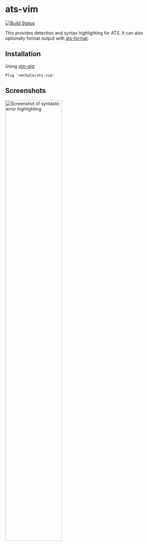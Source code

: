 # ats-vim

[![Build Status](https://travis-ci.org/vmchale/ats-vim.svg?branch=master)](https://travis-ci.org/vmchale/ats-vim)

This provides detection and syntax highlighting for ATS. It can also optionally
format output with [ats-format](https://github.com/vmchale/ats-format/).

## Installation

Using [vim-plg](https://github.com/junegunn/vim-plug):

```vim
Plug 'vmchale/ats-vim'
```

## Screenshots

<img width=60% alt="Screenshot of syntastic error highlighting" src=https://github.com/vmchale/ats-vim/raw/master/screenshot.png>

